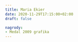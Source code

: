 ```yaml
---
title: Maria Ekier
date: 2020-11-29T17:15:00+02:00
draft: false

nagrody:
- Medal 2009 grafika
---
```

